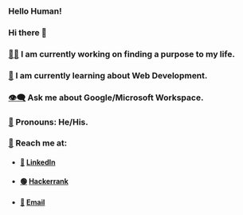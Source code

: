 ### Hello Human!
### Hi there 👋

### [👨‍💻](https://emojipedia.org/man-technologist/) I am currently working on finding a purpose to my life.

### [📖](https://emojipedia.org/open-book/) I am currently learning about Web Development.

### [👁️‍🗨️](https://emojipedia.org/eye-in-speech-bubble/) Ask me about Google/Microsoft Workspace.

### [🙂](https://emojipedia.org/slightly-smiling-face/) Pronouns: He/His.

### [📨](https://emojipedia.org/incoming-envelope/) Reach me at: 
- ####  [💼](https://emojipedia.org/briefcase/) [LinkedIn](https://www.linkedin.com/in/pinakci-kathotia/)
- ####  [🟢](https://emojipedia.org/large-green-circle/) [Hackerrank](https://www.hackerrank.com/RTM050)
- ####  [📧](https://emojipedia.org/e-mail/) [Email](mailto:pinakickathotia@gmail.com)
